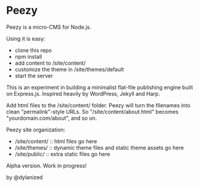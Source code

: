 # Peezy

Peezy is a micro-CMS for Node.js. 

Using it is easy:

- clone this repo
- npm install
- add content to /site/content/
- customize the theme in /site/themes/default
- start the server

This is an experiment in building a minimalist flat-file publishing engine built on Express.js. Inspired heavily by WordPress, Jekyll and Harp.

Add html files to the /site/content/ folder. Peezy will turn the filenames into clean "permalink"-style URLs. So "/site/content/about.html" becomes "yourdomain.com/about", and so on.

Peezy site organization:

- /site/content/ :: html files go here
- /site/themes/ :: dynamic theme files and static theme assets go here
- /site/public/ :: extra static files go here

Alpha version. Work in progress!

by @dylanized

